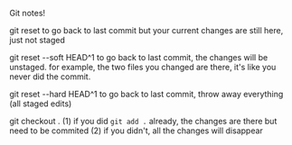 Git notes!

git reset
	to go back to last commit but your current changes are still here, just not staged

git reset --soft HEAD^1
	to go back to last commit, the changes will be unstaged. for example, the two files you changed are there, it's like you never did the commit. 

git reset --hard HEAD^1
	to go back to last commit, throw away everything (all staged edits)

git checkout .
	(1) if you did `git add .` already, the changes are there but need to be commited
	(2) if you didn't, all the changes will disappear

	